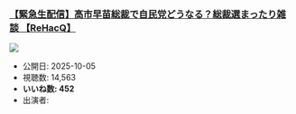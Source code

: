 ### [【緊急生配信】高市早苗総裁で自民党どうなる？総裁選まったり雑談 【ReHacQ】](https://www.youtube.com/watch?v=KcpmK1qnGQM)
[![](https://img.youtube.com/vi/KcpmK1qnGQM/sddefault.jpg)](https://www.youtube.com/watch?v=KcpmK1qnGQM)
-   公開日: 2025-10-05
-   視聴数: 14,563
-   **いいね数: 452**
-   出演者: 
